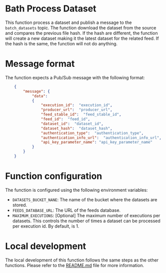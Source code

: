 # Bath Process Dataset
This function process a dataset and publish a message to the `batch_datasets` topic.
The function download the dataset from the source and compares the previous file hash.
If the hash are different, the function will create a new dataset making it the latest dataset for the related feed.
If the hash is the same, the function will not do anything.

# Message format
The function expects a Pub/Sub message with the following format:
```json
    {
        "message": {
            "data": 
            {
                "execution_id":  "execution_id",
                "producer_url":  "producer_url",
                "feed_stable_id":  "feed_stable_id",
                "feed_id":  "feed_id",
                "dataset_id":  "dataset_id",
                "dataset_hash":  "dataset_hash",
                "authentication_type":  "authentication_type",
                "authentication_info_url":  "authentication_info_url",
                "api_key_parameter_name": "api_key_parameter_name"
            }            
        }
    }
```

# Function configuration
The function is configured using the following environment variables:
- `DATASETS_BUCKET_NANE`: The name of the bucket where the datasets are stored.
- `FEEDS_DATABASE_URL`: The URL of the feeds database.
- `MAXIMUM_EXECUTIONS`: [Optional] The maximum number of executions per datasets. This controls the number of times a dataset can be processed per execution id. By default, is 1.


# Local development
The local development of this function follows the same steps as the other functions. Please refer to the [README.md](../README.md) file for more information.